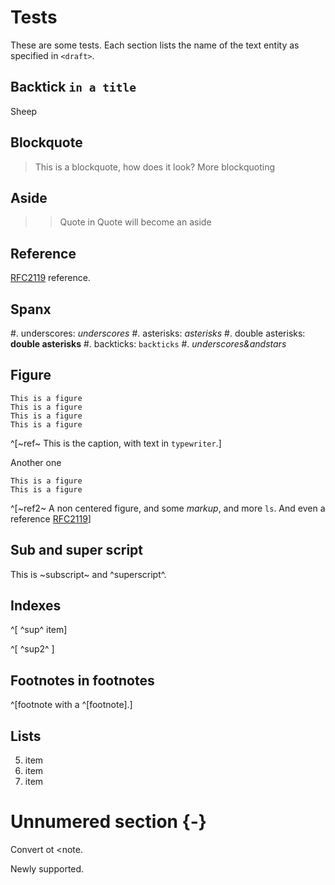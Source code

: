 #  Tests

These are some tests. Each section lists the name of the text entity as specified in `<draft>`.

## Backtick `in a title`

Sheep

## Blockquote

> This is a blockquote, how does it look?
> More blockquoting

## Aside

> > Quote in Quote will become an aside

## Reference

[RFC2119](#RFC2119) reference.

## Spanx

#. underscores: _underscores_
#. asterisks: *asterisks*
#. double asterisks: **double asterisks**
#. backticks: `backticks`
#. *_underscores&andstars_*

## Figure

    This is a figure
    This is a figure
    This is a figure
    This is a figure
^[~ref~ This is the caption, with text in `typewriter`.]

Another one

    This is a figure
    This is a figure
^[~ref2~ A non centered figure, and some *markup*, and more `ls`. And even a reference [RFC2119](#RFC2199)]

## Sub and super script

This is ~subscript~ and ^superscript^.

## Indexes

^[ ^sup^ item]

^[ ^sup2^ ]

## Footnotes in footnotes

^[footnote with a ^[footnote].]

## Lists

5. item
6. item
7. item

# Unnumered section {-}

Convert ot <note.

Newly supported.

